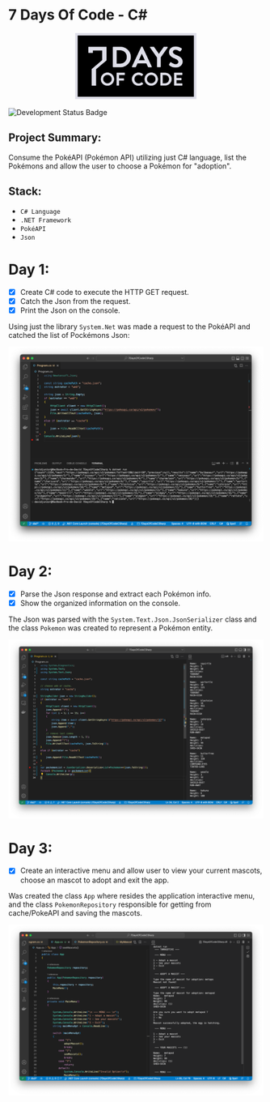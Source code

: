 # 7 Days Of Code - C#

<p align='center'><img src='assets/logo.svg' width=240 alt='logo'/></p>

![Development Status Badge](https://img.shields.io/badge/Status-Under%20Development-orange)

## Project Summary:
Consume the PokéAPI (Pokémon API) utilizing just C# language, list the Pokémons and allow the user to choose a Pokémon for "adoption".


## Stack:
- `C# Language`
- `.NET Framework`
- `PokéAPI`
- `Json`

# Day 1:
- [X] Create C# code to execute the HTTP GET request.
- [X] Catch the Json from the request.
- [X] Print the Json on the console.

Using just the library `System.Net` was made a request to the PokéAPI and catched the list of Pockémons Json:

<p align='center'><img src='assets/print-dia1.png' alt='print dia 1'/></p>

# Day 2:
- [X] Parse the Json response and extract each Pokémon info.
- [X] Show the organized information on the console.

The Json was parsed with the `System.Text.Json.JsonSerializer` class and the class `Pokemon` was created to represent a Pokémon entity.

<p align='center'><img src='assets/print-dia2.png' alt='print dia 2'/></p>

# Day 3:
- [X] Create an interactive menu and allow user to view your current mascots, choose an mascot to adopt and exit the app.

Was created the class `App` where resides the application interactive menu, and the class `PokemonRepository` responsible for getting from cache/PokeAPI and saving the mascots.

<p align='center'><img src='assets/print-dia3.png' alt='print dia 2'/></p>